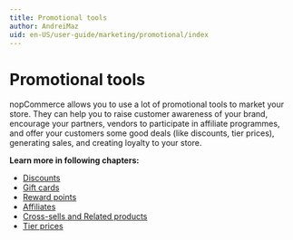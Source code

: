 ```yaml
---
title: Promotional tools
author: AndreiMaz
uid: en-US/user-guide/marketing/promotional/index
---
```


# Promotional tools

nopCommerce allows you to use a lot of promotional tools to market your store. They can help you to raise customer awareness of your brand, encourage your partners, vendors to participate in affiliate programmes, and offer your customers some good deals (like discounts, tier prices), generating sales, and creating loyalty to your store.

**Learn more in following chapters:**

- [Discounts](xref:en-US/user-guide/marketing/promotional/discounts/index)
- [Gift cards](xref:en-US/user-guide/marketing/promotional/gift-cards)
- [Reward points](xref:en-US/user-guide/marketing/promotional/reward-points)
- [Affiliates](xref:en-US/user-guide/marketing/promotional/affiliates)
- [Cross-sells and Related products](xref:en-US/user-guide/marketing/promotional/cross-sells-related-products)
- [Tier prices](xref:en-US/user-guide/marketing/promotional/tier-prices)